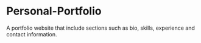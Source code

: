 # Personal-Portfolio
A portfolio website that include sections such as bio, skills, experience and contact information.
